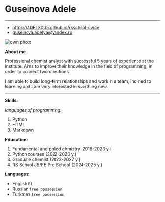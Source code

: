 **Guseinova Adele**
=
 _______________________

- https://ADEL3005.github.io/rsschool-cv/cv
- guseinova.adelya@yandex.ru

![own photo](https://avatars.mds.yandex.net/i?id=2a00000179f8b28a80bdd2b2f00fa5a92cd7-4365757-images-thumbs&n=13)


**About me**

Professional chemist analyst with successful 5 years of experience st the institute. Aims to improve their knowledge in the field of programming, in order to connect two directions. 

I am able to build long-term relationships and work in a team, inclined to learning and I am very interested in everthing new.  
 ____________


**Skills:**

*languages of programming:*
1. Python
2. HTML 
3. Markdown

**Education:**  
1. Fundamental and pplied chmistry (2018-2023 y.)  
2. Python courses (2022-2023 y.)  
3. Graduate chemist (2023-2027 y.)  
4. RS School JS/FE Pre-School (2024-2025 y.)

**Languages:**    
- English `B1`  
- Russian `free possession`
- Turkmen `free possession`

[def]: image-4.png

